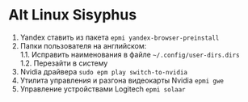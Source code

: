 # Alt Linux Sisyphus
1. Yandex ставить из пакета `epmi yandex-browser-preinstall`
1. Папки пользователя на английском:   
   1.1. Исправить наименования в файле `~/.config/user-dirs.dirs`   
   1.2. Перезайти в систему
1. Nvidia драйвера `sudo epm play switch-to-nvidia`
1. Утилита управления и разгона видеокарты Nvidia `epmi gwe`   
1. Управление устройствами Logitech `epmi solaar`
